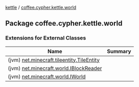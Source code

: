[kettle](../index.md) / [coffee.cypher.kettle.world](./index.md)

## Package coffee.cypher.kettle.world

### Extensions for External Classes

| Name | Summary |
|---|---|
| (jvm) [net.minecraft.tileentity.TileEntity](net.minecraft.tileentity.-tile-entity/index.md) |  |
| (jvm) [net.minecraft.world.IBlockReader](net.minecraft.world.-i-block-reader/index.md) |  |
| (jvm) [net.minecraft.world.IWorld](net.minecraft.world.-i-world/index.md) |  |
